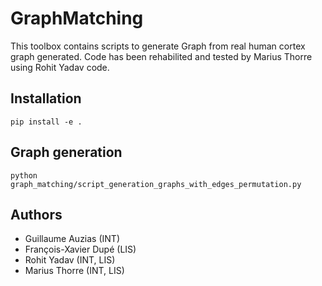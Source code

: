 # GraphMatching

This toolbox contains scripts to generate Graph from real human cortex graph generated.
Code has been rehabilited and tested by Marius Thorre using Rohit Yadav code.

## Installation
```shell
pip install -e .
```

## Graph generation
```shell
python graph_matching/script_generation_graphs_with_edges_permutation.py
```

## Authors
- Guillaume Auzias (INT)
- François-Xavier Dupé (LIS)
- Rohit Yadav (INT, LIS)
- Marius Thorre (INT, LIS)